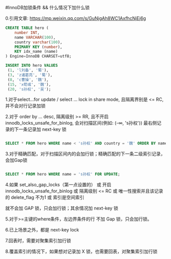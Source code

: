 #InnoDB加锁条件 && 什么情况下加什么锁

0.引用文章: https://mp.weixin.qq.com/s/GuNjgAh8WC1AxfhcNjEj6g

```sql
CREATE TABLE hero (
    number INT,
    name VARCHAR(100),
    country varchar(100),
    PRIMARY KEY (number),
    KEY idx_name (name)
) Engine=InnoDB CHARSET=utf8;

INSERT INTO hero VALUES
 (1, 'l刘备', '蜀'),
 (3, 'z诸葛亮', '蜀'),
 (8, 'c曹操', '魏'),
 (15, 'x荀彧', '魏'),
 (20, 's孙权', '吴');
```





1.对于select...for update / select ... lock in share mode, 且隔离界别是 <= RC, 并不会对行记录加锁

2.对于 order by ... desc, 隔离级别 >= RR, 且不开启 innodb_locks_unsafe_for_binlog, 会对扫描区间(例如: (-∞, 's孙权')) 最右侧记录的下一条记录加 next-key 锁

```sql

SELECT * FROM hero WHERE name < 's孙权' AND country = '魏' ORDER BY name DESC FOR UPDATE ;
```

3.对于精确匹配，对于扫描区间内的会加行锁；精确匹配的下一条二级索引记录，会加Gap锁
```sql

SELECT * FROM hero WHERE name = 's孙权' FOR UPDATE;
```


4.如果 set_also_gap_locks（第一点设置的）
或 开启 innodb_locks_unsafe_for_binlog
或 隔离级别 <= RC
或 唯一性搜索并且该记录的 delete_flag 不为1
或 索引是空间索引

就不会加 GAP 锁，只会加行锁；其余情况加 next-key 锁

5.对于>=主键的where条件，左边界条件的行 不加 Gap 锁，只会加行锁。

6.已上场景之外，都是 next-key lock

7.回表时，需要对聚集索引加行锁

8.覆盖索引的情况下，如果想对记录加 X 锁，也需要回表，对聚集索引加行锁


